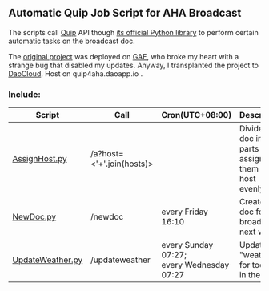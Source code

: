 ## Automatic Quip Job Script for AHA Broadcast
The scripts call [Quip](https://quip.com) API though [its official Python library](https://github.com/quip/quip-api) to perform certain automatic tasks on the broadcast doc.

The [original project](https://github.com/Contextualist/Quip4AHA) was deployed on [GAE](https://cloud.google.com), who broke my heart with a strange bug that disabled my updates. Anyway, I transplanted the project to [DaoCloud](https://daocloud.io). Host on quip4aha.daoapp.io . 

### Include:
| Script | Call | Cron(UTC+08:00) | Description |
| ------ | ---- | --------------- | ----------- |
| [AssignHost.py](\AssignHost.py) | /a?host=<'+'.join(hosts)> | | Divide the doc into parts and assign them to the host evenly. |
| [NewDoc.py](\NewDoc.py) | /newdoc | every Friday 16:10 | Create the doc for the broadcast next week. |
| [UpdateWeather.py](\UpdateWeather.py) | /updateweather | every Sunday 07:27;<br/>every Wednesday 07:27 | Update "weather for today" in the doc. |
